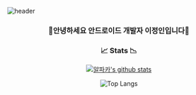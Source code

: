 ![header](https://capsule-render.vercel.app/api?type=waving&color=gradient&height=300&section=header&text=Welcome%20JI%20GitHub&fontSize=60)
<h3 align="center">👋안녕하세요 안드로이드 개발자 이정인입니다👋</h3>


<h3 align="center">📈 Stats 📉</h3>

<div align="center" style="text-align:center">
  
  [![알파카's github stats](https://github-readme-stats.vercel.app/api?username=Jeongin205&theme=react&show_icons=true&count_private=true)](https://github.com/anuraghazra/github-readme-stats)

  ![Top Langs](https://github-readme-stats.vercel.app/api/top-langs/?username=Jeongin205&layout=compact&hide=jupyter%20notebook)
</div>
